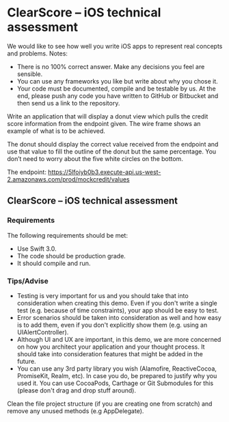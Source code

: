 # ClearScore – iOS technical assessment

We would like to see how well you write iOS apps to represent real concepts and problems.
Notes: 

* There is no 100% correct answer. Make any decisions you feel are sensible.
* You can use any frameworks you like but write about why you chose it.
* Your code must be documented, compile and be testable by us. At the end, please push any code you have written to GitHub or Bitbucket and then send us a link to the repository.

Write an application that will display a donut view which pulls the credit score information from the endpoint given. The wire frame shows an example of what is to be achieved.

The donut should display the correct value received from the endpoint and use that value to fill the outline of the donut but the same percentage. You don’t need to worry about the five white circles on the bottom.

The endpoint: https://5lfoiyb0b3.execute-api.us-west-2.amazonaws.com/prod/mockcredit/values

## ClearScore – iOS technical assessment

### Requirements

The following requirements should be met:

* Use Swift 3.0.
* The code should be production grade.
* It should compile and run.

### Tips/Advise

* Testing is very important for us and you should take that into consideration when creating this demo. Even if you don't write a single test (e.g. because of time constraints), your app should be easy to test.
* Error scenarios should be taken into consideration as well and how easy is to add them, even if you don't explicitly show them (e.g. using an UIAlertController).
* Although UI and UX are important, in this demo, we are more concerned on how you architect your application and your thought process. It should take into consideration features that might be added in the future.
* You can use any 3rd party library you wish (Alamofire, ReactiveCocoa, PromiseKit, Realm, etc). In case you do, be prepared to justify why you used it. You can use CocoaPods, Carthage or Git Submodules for this (please don't drag and drop stuff around).

Clean the file project structure (if you are creating one from scratch) and remove any unused methods (e.g AppDelegate).
